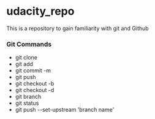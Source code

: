 
# udacity_repo
This is a repository to gain familiarity with git and Github

### Git Commands
* git clone
* git add
* git commit -m
* git push 
* git checkout -b
* git checkout -d
* git branch
* git status
* git push --set-upstream 'branch name'


